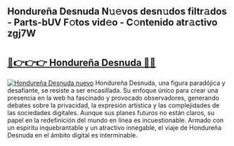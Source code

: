 ## Hondureña Desnuda N𝚞𝚎vos desn𝚞dos filtr𝚊dos - Parts-bUV F𝚘tos vid𝚎o - C𝚘ntenido atr𝚊ctivo zgj7W

# <h2><a href="http://mbdry4.tromn.icu/?c=Hondure%c3%b1a+Desnuda">🔗👉👉👉 Hondureña Desnuda 🔗🔗</a></h2>

[![Hondureña Desnuda nuevo](https://i.imgur.com/pEAQMta.gif)](http://mbdry4.tromn.icu/?c=Hondure%c3%b1a+Desnuda)
Hondureña Desnuda, una figura paradójica y desafiante, se resiste a ser encasillada. Su enfoque único para crear una presencia en la web ha fascinado y provocado observadores, generando debates sobre la privacidad, la expresión artística y las complejidades de las sociedades digitales. Aunque sus planes futuros no están claros, su papel en la redefinición del mundo en línea es incuestionable. Armado con un espíritu inquebrantable y un atractivo innegable, el viaje de Hondureña Desnuda en el ámbito digital es interminable.
